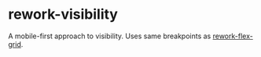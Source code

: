 # rework-visibility
A mobile-first approach to visibility. Uses same breakpoints as [rework-flex-grid](http://johnotander.com/rework-flex-grid/#css).
